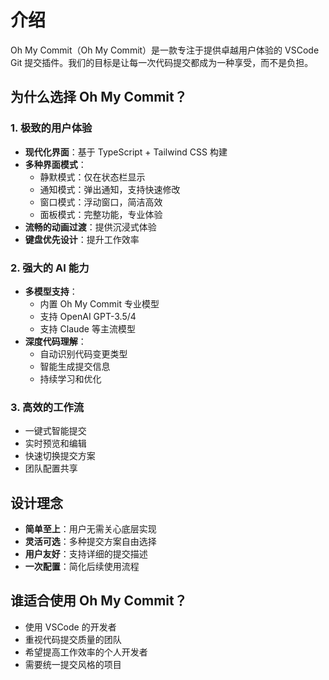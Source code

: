 # 介绍

Oh My Commit（Oh My Commit）是一款专注于提供卓越用户体验的 VSCode Git 提交插件。我们的目标是让每一次代码提交都成为一种享受，而不是负担。

## 为什么选择 Oh My Commit？

### 1. 极致的用户体验

- **现代化界面**：基于 TypeScript + Tailwind CSS 构建
- **多种界面模式**：
  - 静默模式：仅在状态栏显示
  - 通知模式：弹出通知，支持快速修改
  - 窗口模式：浮动窗口，简洁高效
  - 面板模式：完整功能，专业体验
- **流畅的动画过渡**：提供沉浸式体验
- **键盘优先设计**：提升工作效率

### 2. 强大的 AI 能力

- **多模型支持**：
  - 内置 Oh My Commit 专业模型
  - 支持 OpenAI GPT-3.5/4
  - 支持 Claude 等主流模型
- **深度代码理解**：
  - 自动识别代码变更类型
  - 智能生成提交信息
  - 持续学习和优化

### 3. 高效的工作流

- 一键式智能提交
- 实时预览和编辑
- 快速切换提交方案
- 团队配置共享

## 设计理念

- **简单至上**：用户无需关心底层实现
- **灵活可选**：多种提交方案自由选择
- **用户友好**：支持详细的提交描述
- **一次配置**：简化后续使用流程

## 谁适合使用 Oh My Commit？

- 使用 VSCode 的开发者
- 重视代码提交质量的团队
- 希望提高工作效率的个人开发者
- 需要统一提交风格的项目
